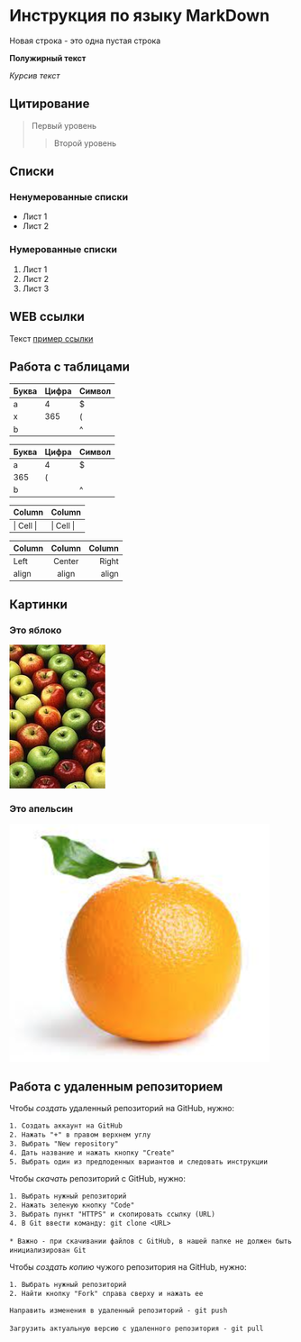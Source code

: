 # Инструкция по языку MarkDown

Новая строка - это одна пустая строка

**Полужирный текст**

*Курсив текст*

## Цитирование
> Первый уровень
>> Второй уровень

## Списки
### Ненумерованные списки
* Лист 1
* Лист 2
### Нумерованные списки
1. Лист 1
2. Лист 2
3. Лист 3

## WEB ссылки
Текст [пример ссылки](http.example.com "Всплывающая подсказка")

## Работа с таблицами

Буква | Цифра | Символ
------ | ------|----------
a      | 4     | $
x      | 365    | (
b      |       | ^  

Буква|Цифра|Символ
---|---|---
a|4|$
 |365|(
b| |^  

Column | Column
------ | ------
\| Cell \|| \| Cell \|  


Column | Column | Column
:----- | :----: | -----:
Left   | Center | Right
align  | align  | align

## Картинки

### Это яблоко

![apple](apple.jpg)

### Это апельсин

![orange](orange.png)

## Работа с удаленным репозиторием

Чтобы *создать* удаленный репозиторий на GitHub, нужно:
```
1. Создать аккаунт на GitHub
2. Нажать "+" в правом верхнем углу 
3. Выбрать "New repository"
4. Дать название и нажать кнопку "Create"
5. Выбрать один из предлоденных вариантов и следовать инструкции
```
Чтобы *скачать* репозиторий с GitHub, нужно:
```
1. Выбрать нужный репозиторий
2. Нажать зеленую кнопку "Code"
3. Выбрать пункт "HTTPS" и скопировать ссылку (URL)
4. В Git ввести команду: git clone <URL>

* Важно - при скачивании файлов с GitHub, в нашей папке не должен быть инициализирован Git
```
Чтобы *создать копию* чужого репозитория на GitHub, нужно:
```
1. Выбрать нужный репозиторий
2. Найти кнопку "Fork" справа сверху и нажать ее
```

```
Направить изменения в удаленный репозиторий - git push

Загрузить актуальную версию с удаленного репозитория - git pull
```